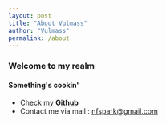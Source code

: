 ```yaml
---
layout: post
title: "About Vulmass"
author: "Vulmass"
permalink: /about
---
```

### Welcome to my realm
#### Something's cookin'
* Check my [**Github**](https://github.com/vulmass)
* Contact me via mail : nfspark@gmail.com
